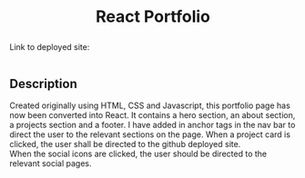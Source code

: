 # <p align = "center"> React Portfolio </p>
Link to deployed site:

<p align = "center"> 
<img src=""/> 
</p>

## Description

   Created originally using HTML, CSS and Javascript, this portfolio page has now been converted into React. It contains a hero section, an about section, a projects section and a footer. I have added in anchor tags in the nav bar to direct the user to the relevant sections on the page. 
   When a project card is clicked, the user shall be directed to the github deployed site.  
   When the social icons are clicked, the user should be directed to the relevant social pages. 




